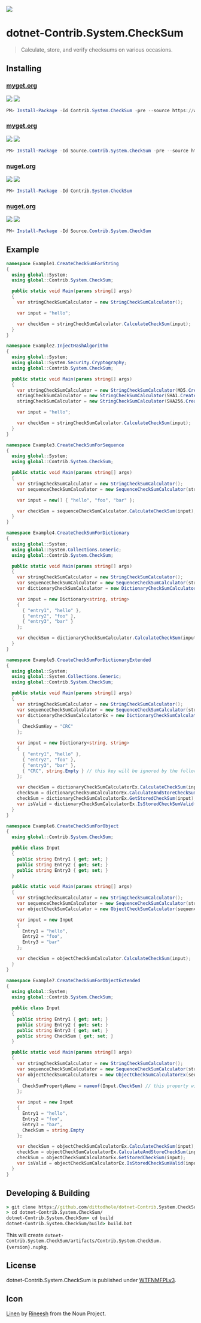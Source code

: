 ![](assets/noun_1117655_cc.png)

# dotnet-Contrib.System.CheckSum

> Calculate, store, and verify checksums on various occasions.

## Installing

### [myget.org][1]

[![](https://img.shields.io/appveyor/ci/dittodhole/dotnet-contrib-system-checksum/develop.svg)][3]
[![](https://img.shields.io/myget/dittodhole/vpre/Contrib.System.CheckSum.svg)][1]

```powershell
PM> Install-Package -Id Contrib.System.CheckSum -pre --source https://www.myget.org/F/dittodhole/api/v2
```

### [myget.org][2]

[![](https://img.shields.io/appveyor/ci/dittodhole/dotnet-contrib-system-checksum/develop.svg)][3]
[![](https://img.shields.io/myget/dittodhole/vpre/Source.Contrib.System.CheckSum.svg)][2]

```powershell
PM> Install-Package -Id Source.Contrib.System.CheckSum -pre --source https://www.myget.org/F/dittodhole/api/v2
```

### [nuget.org][4]

[![](https://img.shields.io/appveyor/ci/dittodhole/dotnet-contrib-system-checksum/master.svg)][6]
[![](https://img.shields.io/nuget/v/Contrib.System.CheckSum.svg)][4]

```powershell
PM> Install-Package -Id Contrib.System.CheckSum
```

### [nuget.org][5]

[![](https://img.shields.io/appveyor/ci/dittodhole/dotnet-contrib-system-checksum/master.svg)][6]
[![](https://img.shields.io/nuget/v/Source.Contrib.System.CheckSum.svg)][5]

```powershell
PM> Install-Package -Id Source.Contrib.System.CheckSum
```

## Example

```csharp
namespace Example1.CreateCheckSumForString
{
  using global::System;
  using global::Contrib.System.CheckSum;

  public static void Main(params string[] args)
  {
    var stringCheckSumCalculator = new StringCheckSumCalculator();

    var input = "hello";

    var checkSum = stringCheckSumCalculator.CalculateCheckSum(input);
  }
}

namespace Example2.InjectHashAlgorithm
{
  using global::System;
  using global::System.Security.Cryptography;
  using global::Contrib.System.CheckSum;

  public static void Main(params string[] args)
  {
    var stringCheckSumCalculator = new StringCheckSumCalculator(MD5.Create); // default is MD5
    stringCheckSumCalculator = new StringCheckSumCalculator(SHA1.Create);
    stringCheckSumCalculator = new StringCheckSumCalculator(SHA256.Create);

    var input = "hello";

    var checkSum = stringCheckSumCalculator.CalculateCheckSum(input);
  }
}

namespace Example3.CreateCheckSumForSequence
{
  using global::System;
  using global::Contrib.System.CheckSum;

  public static void Main(params string[] args)
  {
    var stringCheckSumCalculator = new StringCheckSumCalculator();
    var sequenceCheckSumCalculator = new SequenceCheckSumCalculator(stringCheckSumCalculator);

    var input = new[] { "hello", "foo", "bar" };

    var checkSum = sequenceCheckSumCalculator.CalculateCheckSum(input);
  }
}

namespace Example4.CreateCheckSumForDictionary
{
  using global::System;
  using global::System.Collections.Generic;
  using global::Contrib.System.CheckSum;

  public static void Main(params string[] args)
  {
    var stringCheckSumCalculator = new StringCheckSumCalculator();
    var sequenceCheckSumCalculator = new SequenceCheckSumCalculator(stringCheckSumCalculator);
    var dictionaryCheckSumCalculator = new DictionaryCheckSumCalculator(sequenceCheckSumCalculator);

    var input = new Dictionary<string, string>
    {
      { "entry1", "hello" },
      { "entry2", "foo" },
      { "entry3", "bar" }
    };

    var checkSum = dictionaryCheckSumCalculator.CalculateCheckSum(input);
  }
}

namespace Example5.CreateCheckSumForDictionaryExtended
{
  using global::System;
  using global::System.Collections.Generic;
  using global::Contrib.System.CheckSum;

  public static void Main(params string[] args)
  {
    var stringCheckSumCalculator = new StringCheckSumCalculator();
    var sequenceCheckSumCalculator = new SequenceCheckSumCalculator(stringCheckSumCalculator);
    var dictionaryCheckSumCalculatorEx = new DictionaryCheckSumCalculatorEx(sequenceCheckSumCalculator)
    {
      CheckSumKey = "CRC"
    };

    var input = new Dictionary<string, string>
    {
      { "entry1", "hello" },
      { "entry2", "foo" },
      { "entry3", "bar" },
      { "CRC", string.Empty } // this key will be ignored by the following calculations
    };

    var checkSum = dictionaryCheckSumCalculatorEx.CalculateCheckSum(input);
    checkSum = dictionaryCheckSumCalculatorEx.CalculateAndStoreCheckSum(input);
    checkSum = dictionaryCheckSumCalculatorEx.GetStoredCheckSum(input);
    var isValid = dictionaryCheckSumCalculatorEx.IsStoredCheckSumValid(input);
  }
}

namespace Example6.CreateCheckSumForObject
{
  using global::Contrib.System.CheckSum;

  public class Input
  {
    public string Entry1 { get; set; }
    public string Entry2 { get; set; }
    public string Entry3 { get; set; }
  }

  public static void Main(params string[] args)
  {
    var stringCheckSumCalculator = new StringCheckSumCalculator();
    var sequenceCheckSumCalculator = new SequenceCheckSumCalculator(stringCheckSumCalculator);
    var objectCheckSumCalculator = new ObjectCheckSumCalculator(sequenceCheckSumCalculator);

    var input = new Input
    {
      Entry1 = "hello",
      Entry2 = "foo",
      Entry3 = "bar"
    };

    var checkSum = objectCheckSumCalculator.CalculateCheckSum(input);
  }
}

namespace Example7.CreateCheckSumForObjectExtended
{
  using global::System;
  using global::Contrib.System.CheckSum;

  public class Input
  {
    public string Entry1 { get; set; }
    public string Entry2 { get; set; }
    public string Entry3 { get; set; }
    public string CheckSum { get; set; }
  }

  public static void Main(params string[] args)
  {
    var stringCheckSumCalculator = new StringCheckSumCalculator();
    var sequenceCheckSumCalculator = new SequenceCheckSumCalculator(stringCheckSumCalculator);
    var objectCheckSumCalculatorEx = new ObjectCheckSumCalculatorEx(sequenceCheckSumCalculator)
    {
      CheckSumPropertyName = nameof(Input.CheckSum) // this property will be ignored by the following calculations
    };

    var input = new Input
    {
      Entry1 = "hello",
      Entry2 = "foo",
      Entry3 = "bar",
      CheckSum = string.Empty
    };

    var checkSum = objectCheckSumCalculatorEx.CalculateCheckSum(input);
    checkSum = objectCheckSumCalculatorEx.CalculateAndStoreCheckSum(input);
    checkSum = objectCheckSumCalculatorEx.GetStoredCheckSum(input);
    var isValid = objectCheckSumCalculatorEx.IsStoredCheckSumValid(input);
  }
}
```

## Developing & Building

```cmd
> git clone https://github.com/dittodhole/dotnet-Contrib.System.CheckSum.git
> cd dotnet-Contrib.System.CheckSum/
dotnet-Contrib.System.CheckSum> cd build
dotnet-Contrib.System.CheckSum/build> build.bat
```

This will create `dotnet-Contrib.System.CheckSum/artifacts/Contrib.System.CheckSum.{version}.nupkg`.

## License

dotnet-Contrib.System.CheckSum is published under [WTFNMFPLv3](https://github.com/dittodhole/WTFNMFPLv3).

## Icon

[Linen](https://thenounproject.com/term/linen/1117655/) by [Rineesh](https://thenounproject.com/rineesh) from the Noun Project.


[1]: https://www.myget.org/feed/dittodhole/package/nuget/Contrib.System.CheckSum
[2]: https://www.myget.org/feed/dittodhole/package/nuget/Source.Contrib.System.CheckSum
[3]: https://ci.appveyor.com/project/dittodhole/dotnet-contrib-system-checksum/branch/develop
[4]: https://www.nuget.org/packages/Contrib.System.CheckSum
[5]: https://www.nuget.org/packages/Source.Contrib.System.CheckSum
[6]: https://ci.appveyor.com/project/dittodhole/dotnet-contrib-system-checksum/branch/master